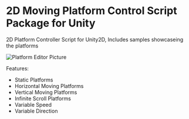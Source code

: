 # 2D Moving Platform Control Script Package for Unity

2D Platform Controller Script for Unity2D, Includes samples showcaseing the platforms

![Platform Editor Picture](http://www.alpboraorgun.com/img/game-project.jpg)

Features:

* Static  Platforms
* Horizontal Moving Platforms
* Vertical Moving Platforms
* Infinite Scroll Platforms
* Variable Speed
* Variable Direction
